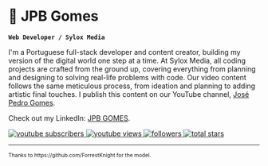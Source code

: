 # 🎯 JPB Gomes

**`Web Developer / Sylox Media`**

I'm a Portuguese full-stack developer and content creator, building my version of the digital world one step at a time. At Sylox Media, all coding projects are crafted from the ground up, covering everything from planning and designing to solving real-life problems with code. Our video content follows the same meticulous process, from ideation and planning to adding artistic final touches. I publish this content on our YouTube channel, [José Pedro Gomes](https://www.youtube.com/@jpbgomes).

Check out my LinkedIn: [JPB GOMES](https://www.linkedin.com/in/jpbgomes/).

<p align="left">
    <a href="https://www.youtube.com/@jpbgomes">
        <img alt="youtube subscribers" title="Subscribe to my YouTube channel" src="https://custom-icon-badges.demolab.com/youtube/channel/subscribers/UCf8j5i9qxni9je3mbUiea9w?color=%23E05D44&label=SUBSCRIBE&logo=video&logoColor=white&style=for-the-badge&labelColor=CE4630"/>
    </a> 
    <a href="https://www.youtube.com/@jpbgomes">
        <img alt="youtube views" title="YouTube views" src="https://custom-icon-badges.demolab.com/youtube/channel/views/UCf8j5i9qxni9je3mbUiea9w?color=%23E1AD0E&logo=eye&logoColor=white&style=for-the-badge&labelColor=C79600"/>
    </a> 
    <a href="https://github.com/jpbgomes?tab=followers">
        <img alt="followers" title="Follow me on Github" src="https://custom-icon-badges.demolab.com/github/followers/jpbgomes?color=236ad3&labelColor=1155ba&style=for-the-badge&logo=person-add&label=Follow&logoColor=white"/>
    </a>
    <a href="https://github.com/jpbgomes?tab=repositories&sort=stargazers">
        <img alt="total stars" title="Total stars on GitHub" src="https://custom-icon-badges.demolab.com/github/stars/jpbgomes?color=55960c&style=for-the-badge&labelColor=488207&logo=star"/>
    </a>
</p>

<hr>

<p style="font-size: 0.75em; color: #f10f10f10;">
    Thanks to https://github.com/ForrestKnight for the model.
</p>

<!-- ### 📊 Stats

![JPB Gomes GitHub stats](https://github-readme-stats.vercel.app/api?username=jpbgomes&show_icons=true) -->
